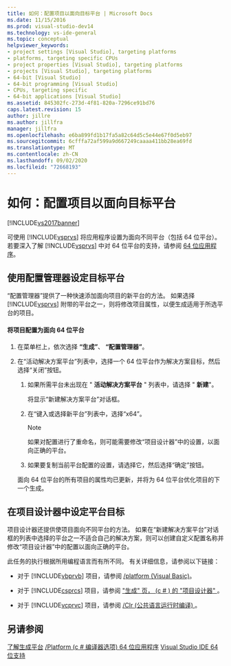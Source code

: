 ```yaml
---
title: 如何：配置项目以面向目标平台 | Microsoft Docs
ms.date: 11/15/2016
ms.prod: visual-studio-dev14
ms.technology: vs-ide-general
ms.topic: conceptual
helpviewer_keywords:
- project settings [Visual Studio], targeting platforms
- platforms, targeting specific CPUs
- project properties [Visual Studio], targeting platforms
- projects [Visual Studio], targeting platforms
- 64-bit [Visual Studio]
- 64-bit programming [Visual Studio]
- CPUs, targeting specific
- 64-bit applications [Visual Studio]
ms.assetid: 845302fc-273d-4f81-820a-7296ce91bd76
caps.latest.revision: 15
author: jillre
ms.author: jillfra
manager: jillfra
ms.openlocfilehash: e6ba899fd1b17fa5a82c64d5c5e44e67f0d5eb97
ms.sourcegitcommit: 6cfffa72af599a9d667249caaaa411bb28ea69fd
ms.translationtype: MT
ms.contentlocale: zh-CN
ms.lasthandoff: 09/02/2020
ms.locfileid: "72668193"
---
```

# <a name="how-to-configure-projects-to-target-platforms"></a>如何：配置项目以面向目标平台
[!INCLUDE[vs2017banner](../includes/vs2017banner.md)]

可使用 [!INCLUDE[vsprvs](../includes/vsprvs-md.md)] 将应用程序设置为面向不同平台（包括 64 位平台）。 若要深入了解 [!INCLUDE[vsprvs](../includes/vsprvs-md.md)] 中对 64 位平台的支持，请参阅 [64 位应用程序](https://msdn.microsoft.com/library/fd4026bc-2c3d-4b27-86dc-ec5e96018181)。

## <a name="targeting-platforms-with-the-configuration-manager"></a>使用配置管理器设定目标平台
 “配置管理器”提供了一种快速添加面向项目的新平台的方法。 如果选择 [!INCLUDE[vsprvs](../includes/vsprvs-md.md)] 附带的平台之一，则将修改项目属性，以便生成适用于所选平台的项目。

#### <a name="to-configure-a-project-to-target-a-64-bit-platform"></a>将项目配置为面向 64 位平台

1. 在菜单栏上，依次选择 **“生成”**、 **“配置管理器”**。

2. 在“活动解决方案平台”列表中，选择一个 64 位平台作为解决方案目标，然后选择“关闭”按钮。

   1. 如果所需平台未出现在 " **活动解决方案平台** " 列表中，请选择 " **新建**"。

        将显示“新建解决方案平台”对话框。

   2. 在“键入或选择新平台”列表中，选择“x64”。

       > [!NOTE]
       > 如果对配置进行了重命名，则可能需要修改“项目设计器”中的设置，以面向正确的平台。

   3. 如果要复制当前平台配置的设置，请选择它，然后选择“确定”按钮。

   面向 64 位平台的所有项目的属性均已更新，并将为 64 位平台优化项目的下一个生成。

## <a name="targeting-platforms-in-the-project-designer"></a>在项目设计器中设定平台目标
 项目设计器还提供使项目面向不同平台的方法。 如果在“新建解决方案平台”对话框的列表中选择的平台之一不适合自己的解决方案，则可以创建自定义配置名称并修改“项目设计器”中的配置以面向正确的平台。

 此任务的执行根据所用编程语言而有所不同。 有关详细信息，请参阅以下链接：

- 对于 [!INCLUDE[vbprvb](../includes/vbprvb-md.md)] 项目，请参阅 [/platform (Visual Basic)](https://msdn.microsoft.com/library/f9bc61e6-e854-4ae1-87b9-d6244de23fd1)。

- 对于 [!INCLUDE[csprcs](../includes/csprcs-md.md)] 项目，请参阅 ["生成" 页， (c # ) 的 "项目设计器" ](../ide/reference/build-page-project-designer-csharp.md)。

- 对于 [!INCLUDE[vcprvc](../includes/vcprvc-md.md)] 项目，请参阅 [/Clr (公共语言运行时编译) ](https://msdn.microsoft.com/library/fec5a8c0-40ec-484c-a213-8dec918c1d6c)。

## <a name="see-also"></a>另请参阅
 [了解生成平台](../ide/understanding-build-platforms.md) [/Platform (c # 编译器选项) ](https://msdn.microsoft.com/library/c290ff5e-47f4-4a85-9bb3-9c2525b0be04) [64 位应用程序](https://msdn.microsoft.com/library/fd4026bc-2c3d-4b27-86dc-ec5e96018181) [Visual Studio IDE 64 位支持](../ide/visual-studio-ide-64-bit-support.md)
